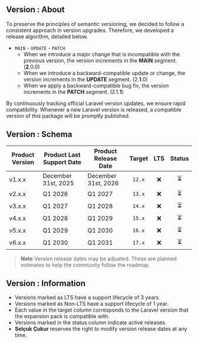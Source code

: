 ## Version : About

To preserve the principles of semantic versioning, we decided to follow a consistent approach in version upgrades.
Therefore, we developed a release algorithm, detailed below.

- `MAIN` - `UPDATE` - `PATCH`
    - When we introduce a major change that is incompatible with the previous version, the version increments in the **MAIN** segment. (**2**.0.0)
    - When we introduce a backward-compatible update or change, the version increments in the **UPDATE** segment. (2.**1**.0)
    - When we apply a backward-compatible bug fix, the version increments in the **PATCH** segment. (2.1.**1**)

By continuously tracking official Laravel version updates, we ensure rapid compatibility. Whenever a new
Laravel version is released, a compatible version of this package will be promptly published.

## Version : Schema

| Product Version | Product Last Support Date | Product Release Date | Target | LTS | Status |
|-----------------|---------------------------|----------------------|:------:|:---:|:------:|
| v1.x.x          | December 31st, 2025       | December 31st, 2026  | `12.x` |  ❌  |   ⏳    |
| v2.x.x          | Q1 2026                   | Q1 2027              | `13.x` |  ❌  |   ⏳    |
| v3.x.x          | Q1 2027                   | Q1 2028              | `14.x` |  ❌  |   ⏳    |
| v4.x.x          | Q1 2028                   | Q1 2029              | `15.x` |  ❌  |   ⏳    |
| v5.x.x          | Q1 2029                   | Q1 2030              | `16.x` |  ❌  |   ⏳    |
| v6.x.x          | Q1 2030                   | Q1 2031              | `17.x` |  ❌  |   ⏳    |

> **Note**
> Version release dates may be adjusted. These are planned estimates to help the community follow the roadmap.

## Version : Information

- Versions marked as LTS have a support lifecycle of 3 years.
- Versions marked as Non-LTS have a support lifecycle of 1 year.
- Each value in the target column corresponds to the Laravel version that the expansion pack is compatible with.
- Versions marked in the status column indicate active releases.
- **Selçuk Çukur** reserves the right to modify version release dates at any time.
